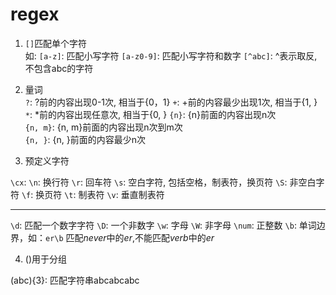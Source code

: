 # regex

1. `[]`匹配单个字符  
如: 
`[a-z]`: 匹配小写字符
`[a-z0-9]`: 匹配小写字符和数字
`[^abc]`: ^表示取反, 不包含abc的字符

2. 量词  
`?`: ?前的内容出现0-1次, 相当于{0，1}
`+`: +前的内容最少出现1次, 相当于{1, }  
`*`: *前的内容出现任意次, 相当于{0, }
`{n}`: {n}前面的内容出现n次  
`{n, m}`: {n, m}前面的内容出现n次到m次  
`{n, }`: {n, }前面的内容最少n次

3. 预定义字符

`\cx`: 
`\n`: 换行符
`\r`: 回车符
`\s`: 空白字符, 包括空格，制表符，换页符
`\S`: 非空白字符
`\f`: 换页符
`\t`: 制表符
`\v`: 垂直制表符

***  

`\d`: 匹配一个数字字符
`\D`: 一个非数字
`\w`: 字母
`\W`: 非字母
`\num`: 正整数
`\b`: 单词边界，如：`er\b` 匹配*never*中的*er*,不能匹配*verb*中的*er*

4. ()用于分组

(abc){3}: 匹配字符串abcabcabc